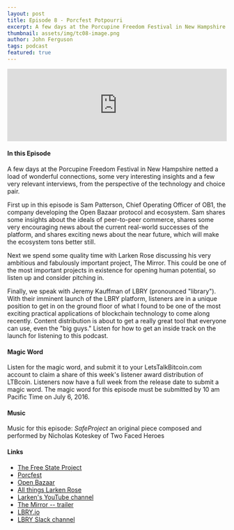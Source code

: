 ```yaml
---
layout: post
title: Episode 8 - Porcfest Potpourri
excerpt: A few days at the Porcupine Freedom Festival in New Hampshire netted a load of wonderful connections, some very interesting insights and a few very relevant interviews, from the perspective of the technology and choice pair.
thumbnail: assets/img/tc08-image.png
author: John Ferguson
tags: podcast
featured: true
---
```


<iframe width="100%" height="166" scrolling="no" frameborder="no" src="https://w.soundcloud.com/player/?url=https%3A//api.soundcloud.com/tracks/271402120&amp;color=ff5500&amp;auto_play=false&amp;hide_related=false&amp;show_comments=true&amp;show_user=true&amp;show_reposts=false"></iframe>

#### In this Episode

A few days at the Porcupine Freedom Festival in New Hampshire netted a load of wonderful connections, some very interesting insights and a few very relevant interviews, from the perspective of the technology and choice pair.

First up in this episode is Sam Patterson, Chief Operating Officer of OB1, the company developing the Open Bazaar protocol and ecosystem. Sam shares some insights about the ideals of peer-to-peer commerce, shares some very encouraging news about the current real-world successes of the platform, and shares exciting news about the near future, which will make the ecosystem tons better still.

Next we spend some quality time with Larken Rose discussing his very ambitious and fabulously important project, The Mirror. This could be one of the most important projects in existence for opening human potential, so listen up and consider pitching in.

Finally, we speak with Jeremy Kauffman of LBRY (pronounced "library"). With their imminent launch of the LBRY platform, listeners are in a unique position to get in on the ground floor of what I found to be one of the most exciting practical applications of blockchain technology to come along recently. Content distribution is about to get a really great tool that everyone can use, even the "big guys." Listen for how to get an inside track on the launch for listening to this podcast.

#### Magic Word

Listen for the magic word, and submit it to your LetsTalkBitcoin.com account to claim a share of this week's listener award distribution of LTBcoin. Listeners now have a full week from the release date to submit a magic word. The magic word for this episode must be submitted by 10 am Pacific Time on July 6, 2016.

#### Music

Music for this episode: *SafeProject* an original piece composed and performed by Nicholas Koteskey of Two Faced Heroes

#### Links

* [The Free State Project](https://freestateproject.org/)
* [Porcfest](http://porcfest.com)
* [Open Bazaar](https://openbazaar.org/)
* [All things Larken Rose](http://larkenrose.com)
* [Larken's YouTube channel](https://www.youtube.com/user/LarkenRose)
* [The Mirror -- trailer](https://www.youtube.com/watch?v=hJUZlwAFVQo)
* [LBRY.io](https://lbry.io/)
* [LBRY Slack channel](https://slack.lbry.io)
